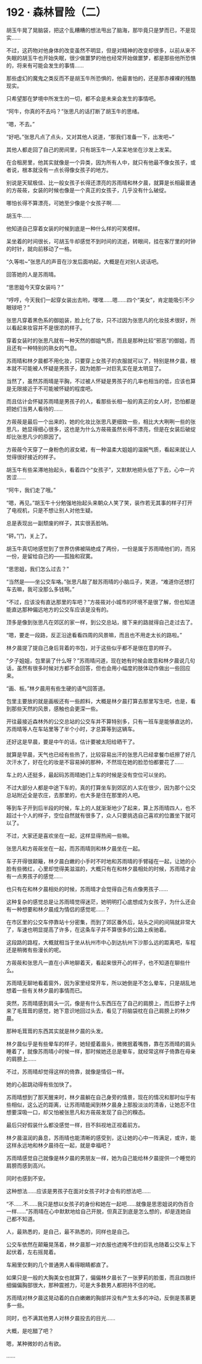 # 192 · 森林冒险（二）

胡玉牛晃了晃脑袋，把这个乱糟糟的想法甩出了脑海，那毕竟只是梦而已，不是现实……

不过，这药物对他身体的改变虽然不明显，但是对精神的改变却很多，以前从来不失眠的胡玉牛也开始失眠，很少做噩梦的他也经常开始做噩梦，都是那些他所恐惧的，将来有可能会发生的事情……

那些虚幻的魔鬼之类反而不是胡玉牛所恐惧的，他最害怕的，还是那赤裸裸的残酷现实。

只希望那在梦境中所发生的一切，都不会是未来会发生的事情吧。

“阿牛，你真的不去吗？”张思凡的话打断了胡玉牛的思绪。

“嗯，不去。”

“好吧。”张思凡点了点头，又对其他人说道，“那我们准备一下，出发吧~”

其他人都走回了自己的房间里，只有胡玉牛一人呆呆地坐在沙发上发呆。

在合租房里，他其实就像是一个异类，因为所有人中，就只有他最不像女孩子，或者说，根本就没有一点长得像女孩子的地方。

别说是天赋极佳、比一般女孩子长得还漂亮的苏雨晴和林夕晨，就算是长相最普通的方莜莜，女装的时候也像是一个真正的女孩子，几乎没有什么破绽。

哪怕长得不算漂亮，可她至少像是个女孩子啊……

胡玉牛……

他知道自己穿着女装的时候到底是一种什么样的可笑模样。

呆坐着的时间很长，可胡玉牛却感觉不到时间的流逝，转眼间，挂在客厅里的时钟的时针，就向前移动了一格。

“久等啦~”张思凡的声音在沙发后面响起，大概是在对别人说话吧。

回答她的人是苏雨晴。

“思思姐今天穿女装吗？”

“哼哼，今天我们一起穿女装出去哟，嘿嘿……嗯……四个“美女”，肯定能吸引不少眼球吧？”

张思凡穿着黑色系的御姐装，脸上化了妆，只不过因为张思凡的化妆技术很好，所以看起来妆容并不是很浓的样子。

穿着女装时的张思凡就有一种天然的御姐气质，而且是那种比较“邪恶”的御姐，而且还有一种特别的熟女的气息。

苏雨晴和林夕晨都不用化妆，只要穿上女孩子的衣服就可以了，特别是林夕晨，根本就不可能被人怀疑是男孩子，因为她那一对巨乳实在是太明显了。

当然了，虽然苏雨晴是平胸，不过被人怀疑是男孩子的几率也相当的低，应该也算是无限接近于不可能被怀疑的程度吧。

而且估计会怀疑苏雨晴是男孩子的人，看那些长相一般的真正的女人时，恐怕都是把她们当男人看待的……

方莜莜是最后一个出来的，她的化妆比张思凡更细致一些，相比大大咧咧一些的张思凡，她显得细心很多，这也是为什么方莜莜虽然长得不漂亮，但是在女装后破绽却比张思凡少的原因了。

方莜莜今天穿了一身粉色的淑女裙，有一种温柔大姐姐的温婉气质，看起来就让人觉得很好接近的样子。

胡玉牛有些呆滞地抬起头，看着四个“女孩子”，又默默地把头低了下去，心中一片苦涩……

“阿牛，我们走了哦。”

“嗯，再见。”胡玉牛十分勉强地抬起头来朝众人笑了笑，装作若无其事的样子打开了电视机，只是不想让别人对他生疑。

总是表现出一副颓废的样子，其实很丢脸呐。

“砰。”门，关上了。

胡玉牛真切地感觉到了世界仿佛被隔绝成了两份，一份是属于苏雨晴他们的，而另一份，是留给自己的——孤独和寂寞。

“思思姐，我们怎么过去？”

“当然是——坐公交车咯。”张思凡敲了敲苏雨晴的小脑瓜子，笑道，“难道你还想打车去嘛，我可没那么多钱啊。”

“不过，应该没有直达那里的车吧？”方莜莜对小城市的环境不是很了解，但也知道能直达那种偏远地方的公交车应该是没有的。

顶多是像到张思凡在郊区的家一样，到公交总站，接下来的路就得自己走过去了。

“嗯，要走一段路，反正沿途看看四周的风景嘛，而且也不用走太长的路啦。”

林夕晨提了提自己身后背着的书包，对于这些似乎都不是很在意的样子。

“夕子姐姐，包里装了什么呀？”苏雨晴问道，现在她有时候会故意和林夕晨说几句话，虽然有很多时候对方都不会回答，但也会用小幅度的肢体动作做出一些回应来。

“画、板。”林夕晨用有些生硬的语气回答道。

包里主要放的就是画板还有一些颜料，大概是林夕晨打算去那里写生吧，也是，看到那些天然的风景，感触也会更深一些。

开往最接近森林外的公交总站的公交车并不算特别多，只有一班车是能够直达的，苏雨晴等人在车站里等了半个小时，才总算等到这辆车。

还好这是早晨，要是中午的话，估计要被太阳给晒干了。

就算是早晨，天气也已经有些热了，比较容易出汗的张思凡已经拿餐巾纸擦了好几次汗水了，好在化的妆是不容易掉的那种，不然现在她的脸恐怕都要花了……

车上的人还挺多，最起码苏雨晴她们上车的时候是没有空位可以坐的。

不过大部分人都是中途下车的，真的打算坐车到郊区的人实在很少，因为那个公交总站附近全是农庄，去那里的，也大多是住在那里的人吧。

等到车子开到后半段的时候，车上的人就渐渐地少了起来，算上苏雨晴四人，也不超过十个人的样子，空位自然就有很多了，众人只要挑选自己喜欢的位置坐下就可以了。

不过，大家还是喜欢坐在一起，这样显得热闹一些嘛。

张思凡和方莜莜坐在一起，而苏雨晴则和林夕晨坐在一起。

车子开得很颠簸，林夕晨白嫩的小手时不时地和苏雨晴的手臂碰在一起，让她的小脸有些微红，心里却觉得美滋滋的，大概只有在和林夕晨相处的时候，苏雨晴才会有一点男孩子的感觉……

也只有在和林夕晨相处的时候，苏雨晴才会觉得自己有点像男孩子……

这种复杂的感觉总是让苏雨晴觉得迷茫，她明明打心底想成为女孩子，为什么还会有一种想要和林夕晨成为情侣的感觉呢……？

在市区里的公交车停靠站十分密集，而到了郊区番外后，站头之间的间隔就非常大了，车速也明显提高了许多，在这条车子并不算很多的公路上疾驰着。

这段路的路程，大概就相当于坐从杭州市中心到达杭州下沙那么远的距离吧，车程还是稍微有些漫长的呢。

方莜莜和张思凡一直在小声地聊着天，看起来很开心的样子，也不知道在聊些什么。

苏雨晴无聊地看着窗外，因为家里经常开车，所以她倒是不怎么晕车，只是胡乱地想着一些有关林夕晨的事情而已。

突然，苏雨晴感到肩头一沉，像是有什么东西压在了自己的肩膀上，而后脖子上传来了毛茸茸的感觉，她下意识地回过头去，看见了将脑袋枕在自己肩膀上的林夕晨。

那种毛茸茸的东西其实就是林夕晨的头发。

林夕晨似乎是有些晕车的样子，她轻蹙着眉头，微微抿着嘴唇，靠在苏雨晴的肩头睡着了，就像苏雨晴小时候一样，那时候她还总是晕车，就经常这样子倚靠在母亲的肩膀上……

不过，苏雨晴却觉得这样的倚靠，就像是情侣一样。

她的心脏跳动得有些加快了。

苏雨晴想到了那天醒来时，林夕晨躺在自己身旁的情景，现在的情况和那时似乎有些相似，这么近的距离，让苏雨晴能闻到林夕晨身上那股淡淡的清香，让她忍不住想要深吸一口，却又怕被张思凡和方莜莜发现了自己的糗态。

最后只好假装什么都没感觉一样，目不斜视地正视着前方。

林夕晨温润的鼻息，苏雨晴也能清晰的感受到，这让她的心中一阵满足，或许，能这样永远地和林夕晨待在一起，就是幸福吧？

苏雨晴感觉自己就像是林夕晨的男朋友一样，她为自己能给林夕晨提供一个睡觉的肩膀而感到高兴。

同时也感到不安。

这种想法……应该是男孩子在面对女孩子时才会有的想法吧……

“不……不……我只是想以女孩子的身份和她在一起吧……就像是思思姐说的伪百合一样……”苏雨晴在心中默默地给自己开脱，但真正到底是怎么想的，却是连她自己都不知道。

人，最熟悉的，是自己，最不熟悉的，同样也是自己。

公交车依然在颠簸晃荡着，林夕晨那一对衣服也遮掩不住的巨乳也随着公交车上下起伏着，左右摇晃着。

车厢里仅剩的几个普通男人看得眼睛都直了。

如果只是一般的大胸美女也就算了，偏偏林夕晨长了一张萝莉的脸蛋，而且四肢纤细偏偏胸部很大，那种震撼力，可是大多数男人都把持不住的呢。

苏雨晴对林夕晨这晃动着的白白嫩嫩的胸部并没有产生太多的冲动，反倒是羡慕更多一些。

同时，也不满其他男人对林夕晨投去的目光……

大概，是吃醋了吧？

嗯，某种微妙的占有欲。

……
